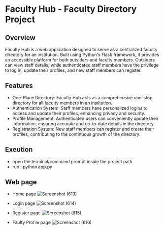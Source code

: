 # Faculty Hub - Faculty Directory Project

## Overview
Faculty Hub is a web application designed to serve as a centralized faculty directory for an institution. Built using Python's Flask framework, it provides an accessible platform for both outsiders and faculty members. Outsiders can view staff details, while authenticated staff members have the privilege to log in, update their profiles, and new staff members can register.

## Features
- One-Place Directory: Faculty Hub acts as a comprehensive one-stop directory for all faculty members in an institution.
- Authentication System: Staff members have personalized logins to access and update their profiles, enhancing privacy and security.
- Profile Management: Authenticated users can conveniently update their information, ensuring accurate and up-to-date details in the directory.
- Registration System: New staff members can register and create their profiles, contributing to the continuous growth of the directory.

## Exeution
- open the terminal/command prompt inside the project path
- run : python app.py 

## Web page
- Home page
![Screenshot (613)](https://github.com/CodeWithTarunika/FacultyHub/assets/124036153/f6cab7f6-215e-4953-ba6b-1c6ea379dc83)

- Login page
![Screenshot (614)](https://github.com/CodeWithTarunika/FacultyHub/assets/124036153/7685926e-2df1-4792-a9c8-b96b159c1d8b)

- Register page
![Screenshot (615)](https://github.com/CodeWithTarunika/FacultyHub/assets/124036153/2f3848db-e96b-4593-8ee9-9f8fe22b1f6a)

- Faulty Profile page
![Screenshot (616)](https://github.com/CodeWithTarunika/FacultyHub/assets/124036153/9a9070ef-dbbf-40f1-ae43-75d64820cb99)





